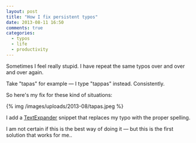 ```yaml
---
layout: post
title: "How I fix persistent typos"
date: 2013-08-11 16:50
comments: true
categories:
  - typos
  - life
  - productivity
---
```


Sometimes I feel really stupid. I have repeat the same typos over and over and over again.

Take "tapas" for example — I type "tappas" instead. Consistently.

So here's my fix for these kind of situations:

{% img /images/uploads/2013-08/tapas.jpeg %}

I add a [TextExpander][1] snippet that replaces my typo with the proper spelling.

I am not certain if this is the best way of doing it — but this is the first solution that works for me..

[1]: http://smilesoftware.com/TextExpander/
